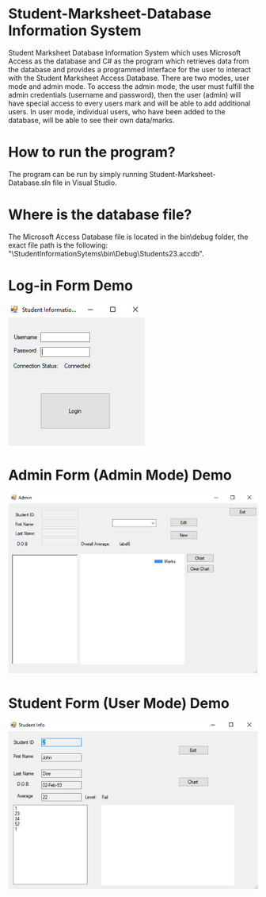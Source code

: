 # Student-Marksheet-Database Information System
Student Marksheet Database Information System which uses Microsoft Access as the database and C# as the program which retrieves data from the database and provides a programmed interface for the user to interact with the Student Marksheet Access Database. There are two modes, user mode and admin mode. To access the admin mode, the user must fulfill the admin credentials (username and password), then the user (admin) will have special access to every users mark and will be able to add additional users. In user mode, individual users, who have been added to the database, will be able to see their own data/marks.

# How to run the program?
The program can be run by simply running Student-Marksheet-Database.sln file in Visual Studio.

# Where is the database file?
The Microsoft Access Database file is located in the bin\debug folder, the exact file path is the following: "\StudentInformationSytems\bin\Debug\Students23.accdb".

# Log-in Form Demo
![](images/login.PNG)

# Admin Form (Admin Mode) Demo
![](images/admin.PNG)

# Student Form (User Mode) Demo
![](images/user.PNG)
